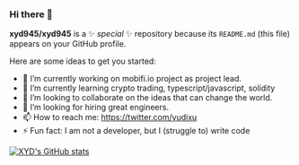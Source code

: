 ### Hi there 👋


**xyd945/xyd945** is a ✨ _special_ ✨ repository because its `README.md` (this file) appears on your GitHub profile.

Here are some ideas to get you started:

- 🔭 I’m currently working on mobifi.io project as project lead.
- 🌱 I’m currently learning crypto trading, typescript/javascript, solidity
- 👯 I’m looking to collaborate on the ideas that can change the world.
- 🤔 I’m looking for hiring great engineers.
- 📫 How to reach me: https://twitter.com/yudixu
- ⚡ Fun fact: I am not a developer, but I (struggle to) write code

[![XYD's GitHub stats](https://github-readme-stats.vercel.app/api?username=xyd945)](https://github.com/xyd945/github-readme-stats)
